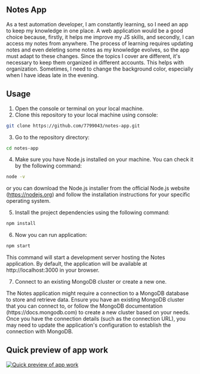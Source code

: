 ## Notes App 

<p>As a test automation developer, I am constantly learning, so I need an app to keep my knowledge in one place. A web application would be a good choice because, firstly, it helps me improve my JS skills, and secondly, I can access my notes from anywhere. The process of learning requires updating notes and even deleting some notes as my knowledge evolves, so the app must adapt to these changes. Since the topics I cover are different, it's necessary to keep them organized in different accounts. This helps with organization. Sometimes, I need to change the background color, especially when I have ideas late in the evening.</p>

## Usage

1. Open the console or terminal on your local machine.
2. Clone this repository to your local machine using console:
```sh
git clone https://github.com/7799043/notes-app.git
```
3. Go to the repository directory:
```sh
cd notes-app
```
4. Make sure you have Node.js installed on your machine. You can check it by the following command:
 ```sh 
 node -v 
 ``` 
 or you can download the Node.js installer from the official Node.js website (https://nodejs.org) and follow the installation instructions for your specific operating system.

5. Install the project dependencies using the following command:
 ```sh
npm install
```
6. Now you can run application:
```sh
npm start
```
This command will start a development server hosting the Notes application. By default, the application will be available at http://localhost:3000 in your browser.

7. Connect to an existing MongoDB cluster or create a new one.
<p>The Notes application might require a connection to a MongoDB database to store and retrieve data. Ensure you have an existing MongoDB cluster that you can connect to, or follow the MongoDB documentation (https://docs.mongodb.com) to create a new cluster based on your needs. Once you have the connection details (such as the connection URL), you may need to update the application's configuration to establish the connection with MongoDB.</p>

## Quick preview of app work
[![Quick preview of app work](https://img.youtube.com/vi/YKW9Za5yjZI/0.jpg)](https://www.youtube.com/watch?v=YKW9Za5yjZI)

<!-- 
#### PROJECT OBJECTIVE: 
The objective of this project is learn the basic of using GitHub and familiarize myself with the process of creating.

#### PROJECT DESCRIPTION: 
The project involves creating a simple application using JS based on a viedo tutorial. Here is a link: https://www.youtube.com/watch?v=UsNm8ZL3YaE

#### TOOLS USED: 
 - coffee
 - Visual Studio Code 
 - Full Stack HTML, CSS, JavaScript & Node.js

#### STEPS TAKEN IN THE PROJECT: 
-Implementing the code according to the video tutorials
(...)

#### LEARNINGS AND SUMMARY: 
(....)


#### DIFFERENCE FROM BASELINE:
- used of MongoDB v6.x instaed of v4.x 

#### IMPLICATION OF DIFFERENCE IN PROJECT:
- connect() no longer accepts a callback
 -->
